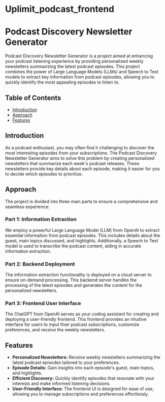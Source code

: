 # Uplimit_podcast_frontend
 # Podcast Discovery Newsletter Generator

Podcast Discovery Newsletter Generator is a project aimed at enhancing your podcast listening experience by providing personalized weekly newsletters summarizing the latest podcast episodes. This project combines the power of Large Language Models (LLMs) and Speech to Text models to extract key information from podcast episodes, allowing you to quickly identify the most appealing episodes to listen to.

## Table of Contents

- [Introduction](#introduction)
- [Approach](#approach)
- [Features](#features)

## Introduction

As a podcast enthusiast, you may often find it challenging to discover the most interesting episodes from your subscriptions. The Podcast Discovery Newsletter Generator aims to solve this problem by creating personalized newsletters that summarize each week's podcast releases. These newsletters provide key details about each episode, making it easier for you to decide which episodes to prioritize.

## Approach

The project is divided into three main parts to ensure a comprehensive and seamless experience:

### Part 1: Information Extraction

We employ a powerful Large Language Model (LLM) from OpenAI to extract essential information from podcast episodes. This includes details about the guest, main topics discussed, and highlights. Additionally, a Speech to Text model is used to transcribe the podcast content, aiding in accurate information extraction.

### Part 2: Backend Deployment

The information extraction functionality is deployed on a cloud server to ensure on-demand processing. This backend server handles the processing of the latest episodes and generates the content for the personalized newsletters.

### Part 3: Frontend User Interface

The ChatGPT from OpenAI serves as your coding assistant for creating and deploying a user-friendly frontend. This frontend provides an intuitive interface for users to input their podcast subscriptions, customize preferences, and receive the weekly newsletters.

## Features

- **Personalized Newsletters:** Receive weekly newsletters summarizing the latest podcast episodes tailored to your preferences.
- **Episode Details:** Gain insights into each episode's guest, main topics, and highlights.
- **Efficient Discovery:** Quickly identify episodes that resonate with your interests and make informed listening decisions.
- **User-Friendly Interface:** The frontend UI is designed for ease of use, allowing you to manage subscriptions and preferences effortlessly.
